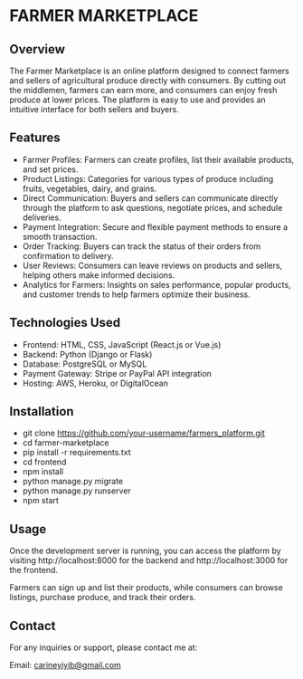 # FARMER MARKETPLACE

## Overview

The Farmer Marketplace is an online platform designed to connect farmers and sellers of agricultural produce directly with consumers. By cutting out the middlemen, farmers can earn more, and consumers can enjoy fresh produce at lower prices. The platform is easy to use and provides an intuitive interface for both sellers and buyers.

## Features

- Farmer Profiles: Farmers can create profiles, list their available products, and set prices.
- Product Listings: Categories for various types of produce including fruits, vegetables, dairy, and grains.
- Direct Communication: Buyers and sellers can communicate directly through the platform to ask questions, negotiate prices, and schedule deliveries.
- Payment Integration: Secure and flexible payment methods to ensure a smooth transaction.
- Order Tracking: Buyers can track the status of their orders from confirmation to delivery.
- User Reviews: Consumers can leave reviews on products and sellers, helping others make informed decisions.
- Analytics for Farmers: Insights on sales performance, popular products, and customer trends to help farmers optimize their business.

## Technologies Used

- Frontend: HTML, CSS, JavaScript (React.js or Vue.js)
- Backend: Python (Django or Flask)
-  Database: PostgreSQL or MySQL
- Payment Gateway: Stripe or PayPal API integration
- Hosting: AWS, Heroku, or DigitalOcean

## Installation

- git clone https://github.com/your-username/farmers_platform.git
- cd farmer-marketplace
- pip install -r requirements.txt
- cd frontend
- npm install
- python manage.py migrate
- python manage.py runserver
- npm start
  

## Usage

Once the development server is running, you can access the platform by visiting http://localhost:8000 for the backend and http://localhost:3000 for the frontend.

Farmers can sign up and list their products, while consumers can browse listings, purchase produce, and track their orders.


## Contact

For any inquiries or support, please contact me at:

Email: carineyiyib@gmail.com
